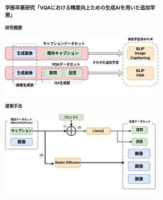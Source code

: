 ### 学部卒業研究「VQAにおける精度向上ための生成AIを用いた追加学習」

#### 研究概要
![代替テキスト](https://github.com/yuuichi-exjsb/bachelor_research/blob/main/allll.drawio.png)

#### 提案手法
![代替テキスト](https://github.com/yuuichi-exjsb/bachelor_research/blob/main/vqa2-llama.png)



